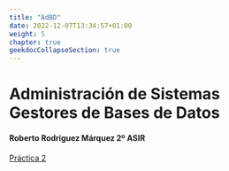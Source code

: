 ```yaml
---
title: "AdBD"
date: 2022-12-07T13:34:57+01:00
weight: 5
chapter: true
geekdocCollapseSection: true
---
```


# Administración de Sistemas Gestores de Bases de Datos

#### Roberto Rodríguez Márquez 2º ASIR

[Práctica 2](practica2/)

